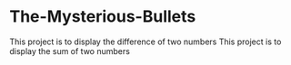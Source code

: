 # The-Mysterious-Bullets

This project is to display the difference of two numbers
This project is to display the sum of two numbers